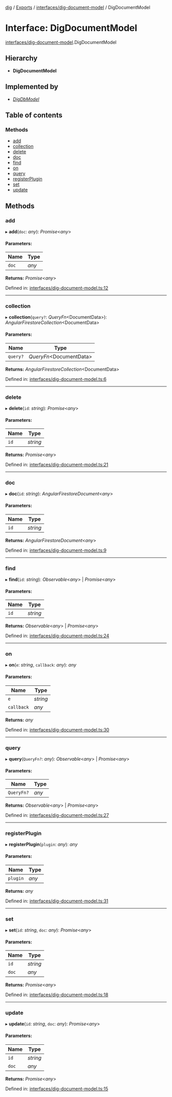 [dig](../../README.md) / [Exports](../../modules.md) / [interfaces/dig-document-model](../../modules/interfaces_dig_document_model.md) / DigDocumentModel

# Interface: DigDocumentModel

[interfaces/dig-document-model](../../modules/interfaces_dig_document_model.md).DigDocumentModel

## Hierarchy

* **DigDocumentModel**

## Implemented by

* [*DigDbModel*](../../classes/models/dig-db-model.digdbmodel.md)

## Table of contents

### Methods

- [add](dig-document-model.digdocumentmodel.md#add)
- [collection](dig-document-model.digdocumentmodel.md#collection)
- [delete](dig-document-model.digdocumentmodel.md#delete)
- [doc](dig-document-model.digdocumentmodel.md#doc)
- [find](dig-document-model.digdocumentmodel.md#find)
- [on](dig-document-model.digdocumentmodel.md#on)
- [query](dig-document-model.digdocumentmodel.md#query)
- [registerPlugin](dig-document-model.digdocumentmodel.md#registerplugin)
- [set](dig-document-model.digdocumentmodel.md#set)
- [update](dig-document-model.digdocumentmodel.md#update)

## Methods

### add

▸ **add**(`doc`: *any*): *Promise*<*any*\>

#### Parameters:

Name | Type |
------ | ------ |
`doc` | *any* |

**Returns:** *Promise*<*any*\>

Defined in: [interfaces/dig-document-model.ts:12](https://github.com/dig-platform/dig-app/blob/df110311/projects/dig/src/lib/interfaces/dig-document-model.ts#L12)

___

### collection

▸ **collection**(`query?`: *QueryFn*<DocumentData\>): *AngularFirestoreCollection*<DocumentData\>

#### Parameters:

Name | Type |
------ | ------ |
`query?` | *QueryFn*<DocumentData\> |

**Returns:** *AngularFirestoreCollection*<DocumentData\>

Defined in: [interfaces/dig-document-model.ts:6](https://github.com/dig-platform/dig-app/blob/df110311/projects/dig/src/lib/interfaces/dig-document-model.ts#L6)

___

### delete

▸ **delete**(`id`: *string*): *Promise*<*any*\>

#### Parameters:

Name | Type |
------ | ------ |
`id` | *string* |

**Returns:** *Promise*<*any*\>

Defined in: [interfaces/dig-document-model.ts:21](https://github.com/dig-platform/dig-app/blob/df110311/projects/dig/src/lib/interfaces/dig-document-model.ts#L21)

___

### doc

▸ **doc**(`id`: *string*): *AngularFirestoreDocument*<*any*\>

#### Parameters:

Name | Type |
------ | ------ |
`id` | *string* |

**Returns:** *AngularFirestoreDocument*<*any*\>

Defined in: [interfaces/dig-document-model.ts:9](https://github.com/dig-platform/dig-app/blob/df110311/projects/dig/src/lib/interfaces/dig-document-model.ts#L9)

___

### find

▸ **find**(`id`: *string*): *Observable*<*any*\> \| *Promise*<*any*\>

#### Parameters:

Name | Type |
------ | ------ |
`id` | *string* |

**Returns:** *Observable*<*any*\> \| *Promise*<*any*\>

Defined in: [interfaces/dig-document-model.ts:24](https://github.com/dig-platform/dig-app/blob/df110311/projects/dig/src/lib/interfaces/dig-document-model.ts#L24)

___

### on

▸ **on**(`e`: *string*, `callback`: *any*): *any*

#### Parameters:

Name | Type |
------ | ------ |
`e` | *string* |
`callback` | *any* |

**Returns:** *any*

Defined in: [interfaces/dig-document-model.ts:30](https://github.com/dig-platform/dig-app/blob/df110311/projects/dig/src/lib/interfaces/dig-document-model.ts#L30)

___

### query

▸ **query**(`QueryFn?`: *any*): *Observable*<*any*\> \| *Promise*<*any*\>

#### Parameters:

Name | Type |
------ | ------ |
`QueryFn?` | *any* |

**Returns:** *Observable*<*any*\> \| *Promise*<*any*\>

Defined in: [interfaces/dig-document-model.ts:27](https://github.com/dig-platform/dig-app/blob/df110311/projects/dig/src/lib/interfaces/dig-document-model.ts#L27)

___

### registerPlugin

▸ **registerPlugin**(`plugin`: *any*): *any*

#### Parameters:

Name | Type |
------ | ------ |
`plugin` | *any* |

**Returns:** *any*

Defined in: [interfaces/dig-document-model.ts:31](https://github.com/dig-platform/dig-app/blob/df110311/projects/dig/src/lib/interfaces/dig-document-model.ts#L31)

___

### set

▸ **set**(`id`: *string*, `doc`: *any*): *Promise*<*any*\>

#### Parameters:

Name | Type |
------ | ------ |
`id` | *string* |
`doc` | *any* |

**Returns:** *Promise*<*any*\>

Defined in: [interfaces/dig-document-model.ts:18](https://github.com/dig-platform/dig-app/blob/df110311/projects/dig/src/lib/interfaces/dig-document-model.ts#L18)

___

### update

▸ **update**(`id`: *string*, `doc`: *any*): *Promise*<*any*\>

#### Parameters:

Name | Type |
------ | ------ |
`id` | *string* |
`doc` | *any* |

**Returns:** *Promise*<*any*\>

Defined in: [interfaces/dig-document-model.ts:15](https://github.com/dig-platform/dig-app/blob/df110311/projects/dig/src/lib/interfaces/dig-document-model.ts#L15)
